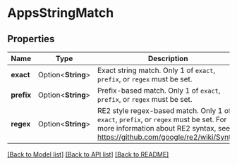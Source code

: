 # AppsStringMatch

## Properties

Name | Type | Description | Notes
------------ | ------------- | ------------- | -------------
**exact** | Option<**String**> | Exact string match. Only 1 of `exact`, `prefix`, or `regex` must be set. | [optional]
**prefix** | Option<**String**> | Prefix-based match. Only 1 of `exact`, `prefix`, or `regex` must be set. | [optional]
**regex** | Option<**String**> | RE2 style regex-based match. Only 1 of `exact`, `prefix`, or `regex` must be set. For more information about RE2 syntax, see: https://github.com/google/re2/wiki/Syntax | [optional]

[[Back to Model list]](../README.md#documentation-for-models) [[Back to API list]](../README.md#documentation-for-api-endpoints) [[Back to README]](../README.md)


